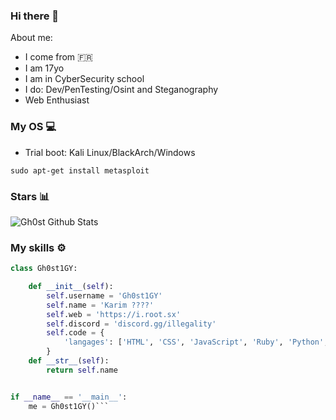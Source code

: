 ### Hi there 👋

About me:
 - I come from 🇫🇷
 - I am 17yo
 - I am in CyberSecurity school
 - I do: Dev/PenTesting/Osint and Steganography
 - Web Enthusiast 

### My OS 💻

 - Trial boot: Kali Linux/BlackArch/Windows

`sudo apt-get install metasploit`

### Stars 📊

![Gh0st Github Stats](https://github-readme-stats.vercel.app/api?username=gh0st1gy&show_icons=true&title_color=fff&icon_color=79ff97&text_color=9f9f9f&bg_color=151515)

### My skills ⚙️

```python
class Gh0st1GY:

    def __init__(self):
        self.username = 'Gh0st1GY'
        self.name = 'Karim ????'
        self.web = 'https://i.root.sx'
        self.discord = 'discord.gg/illegality'
        self.code = {
            'langages': ['HTML', 'CSS', 'JavaScript', 'Ruby', 'Python', 'PHP', 'C#', 'C++'],
        }
    def __str__(self):
        return self.name


if __name__ == '__main__':
    me = Gh0st1GY()```
